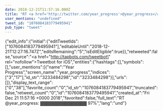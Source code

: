 ```yaml
---
date: 2018-12-21T11:57:16.000Z
title: "RT <a href='http://twitter.com/year_progress'>@year_progress</a>: ▓▓▓▓▓▓▓▓▓▓▓▓▓▓▓ 97%″"
user_mentions: "undefined"
tweet_id: "1076084183779495941"
pub_type: "tweet"
---
```

{"edit_info":{"initial":{"editTweetIds":["1076084183779495941"],"editableUntil":"2018-12-21T12:27:16.747Z","editsRemaining":"5","isEditEligible":true}},"retweeted":false,"source":"<a href=\"http://tapbots.com/tweetbot\" rel=\"nofollow\">Tweetbot for iΟS</a>","entities":{"hashtags":[],"symbols":[],"user_mentions":[{"name":"Year Progress","screen_name":"year_progress","indices":["3","17"],"id_str":"3233484298","id":"3233484298"}],"urls":[]},"display_text_range":["0","38"],"favorite_count":"0","id_str":"1076084183779495941","truncated":false,"retweet_count":"0","id":"1076084183779495941","created_at":"Fri Dec 21 11:57:16 +0000 2018","favorited":false,"full_text":"RT @year_progress: ▓▓▓▓▓▓▓▓▓▓▓▓▓▓▓ 97%","lang":"und"}
